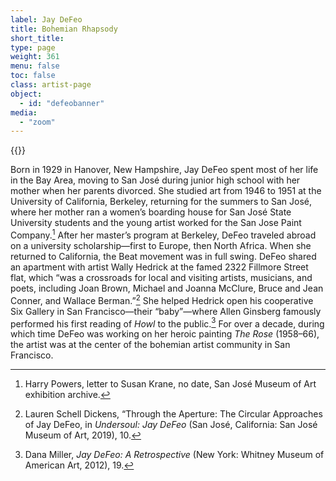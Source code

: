 ```yaml
---
label: Jay DeFeo
title: Bohemian Rhapsody
short_title:
type: page
weight: 361
menu: false
toc: false
class: artist-page
object:
  - id: "defeobanner"
media:
  - "zoom"
---
```

{{<q-figure id="defeobanner">}}

Born in 1929 in Hanover, New Hampshire, Jay DeFeo spent most of her life in the Bay Area, moving to San José during junior high school with her mother when her parents divorced. She studied art from 1946 to 1951 at the University of California, Berkeley, returning for the summers to San José, where her mother ran a women’s boarding house for San José State University students and the young artist worked for the San Jose Paint Company.[^1] After her master’s program at Berkeley, DeFeo traveled abroad on a university scholarship—first to Europe, then North Africa. When she returned to California, the Beat movement was in full swing. DeFeo shared an apartment with artist Wally Hedrick at the famed 2322 Fillmore Street flat, which “was a crossroads for local and visiting artists, musicians, and poets, including Joan Brown, Michael and Joanna McClure, Bruce and Jean Conner, and Wallace Berman.”[^2] She helped Hedrick open his cooperative Six Gallery in San Francisco—their “baby”—where Allen Ginsberg famously performed his first reading of *Howl* to the public.[^3] For over a decade, during which time DeFeo was working on her heroic painting *The* *Rose* (1958–66), the artist was at the center of the bohemian artist community in San Francisco.

[^1]: Harry Powers, letter to Susan Krane, no date, San José Museum of Art exhibition archive.

[^2]: Lauren Schell Dickens, “Through the Aperture: The Circular Approaches of Jay DeFeo, in *Undersoul: Jay DeFeo* (San José, California: San José Museum of Art, 2019), 10.

[^3]: Dana Miller, *Jay DeFeo: A Retrospective* (New York: Whitney Museum of American Art, 2012), 19.
